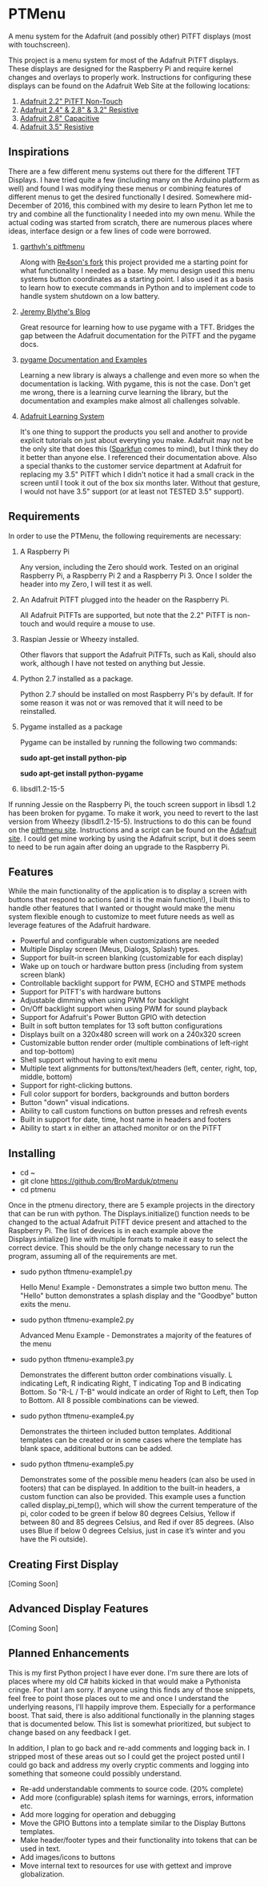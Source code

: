 # PTMenu

A menu system for the Adafruit (and possibly other) PiTFT displays (most with touchscreen).

This project is a menu system for most of the Adafruit PiTFT displays. These displays are designed for the Raspberry Pi and require kernel changes and overlays to properly work. Instructions for configuring these displays can be found on the Adafruit Web Site at the following locations:

1. [Adafruit 2.2" PiTFT Non-Touch](https://learn.adafruit.com/adafruit-2-2-pitft-hat-320-240-primary-display-for-raspberry-pi/easy-install?view=all)
2. [Adafruit 2.4" & 2.8" & 3.2" Resistive](https://learn.adafruit.com/adafruit-pitft-28-inch-resistive-touchscreen-display-raspberry-pi/downloads?view=all)
3. [Adafruit 2.8" Capacitive](https://learn.adafruit.com/adafruit-2-8-pitft-capacitive-touch/easy-install?view=all)
4. [Adafruit 3.5" Resistive](https://learn.adafruit.com/adafruit-pitft-3-dot-5-touch-screen-for-raspberry-pi/easy-install?view=all)
 
## Inspirations

There are a few different menu systems out there for the different TFT Displays. I have tried quite a few (including many on the Arduino platform as well) and found I was modifying these menus or combining features of different menus to get the desired functionally I desired. Somewhere mid-December of 2016, this combined with my desire to learn Python let me to try and combine all the functionality I needed into my own menu.  While the actual coding was started from scratch, there are numerous places where ideas, interface design or a few lines of code were borrowed.  

1. [garthvh's pitftmenu](https://github.com/garthvh/pitftmenu)

   Along with [Re4son's fork](https://github.com/Re4son/pitftmenu) this project provided me a starting point for what functionality I needed as a base.  My menu design used this menu systems button coordinates as a starting point.  I also used it as a basis to learn how to execute commands in Python and to implement code to handle system shutdown on a low battery.
2. [Jeremy Blythe's Blog](http://jeremyblythe.blogspot.com/2014/09/raspberry-pi-pygame-ui-basics.html)
  
   Great resource for learning how to use pygame with a TFT.  Bridges the gap between the Adafruit documentation for the PiTFT and the pygame docs.
3. [pygame Documentation and Examples](http://www.pygame.org/docs/)
  
   Learning a new library is always a challenge and even more so when the documentation is lacking.  With pygame, this is not the case.  Don't get me wrong, there is a learning curve learning the library, but the documentation and examples make almost all challenges solvable.
4. [Adafruit Learning System](https://learn.adafruit.com/)

   It's one thing to support the products you sell and another to provide explicit tutorials on just about everyting you make.  Adafruit may not be the only site that does this ([Sparkfun](learn.sparkfun.com) comes to mind), but I think they do it better than anyone else.  I referenced their documentation above.  Also a special thanks to the customer service department at Adafruit for replacing my 3.5" PiTFT which I didn't notice it had a small crack in the screen until I took it out of the box six months later.  Without that gesture, I would not have 3.5" support (or at least not TESTED 3.5" support).

## Requirements

In order to use the PTMenu, the following requirements are necessary:

1. A Raspberry Pi
  
   Any version, including the Zero should work.  Tested on an original Raspberry Pi, a Raspberry Pi 2 and a Raspberry Pi 3.  Once I solder the header into my Zero, I will test it as well.
2. An Adafruit PiTFT plugged into the header on the Raspberry Pi.
  
   All Adafruit PiTFTs are supported, but note that the 2.2" PiTFT is non-touch and would require a mouse to use.
3. Raspian Jessie or Wheezy installed.   
  
   Other flavors that support the Adafruit PiTFTs, such as Kali, should also work, although I have not tested on anything but Jessie.
4. Python 2.7 installed as a package.

   Python 2.7 should be installed on most Raspberry Pi's by default.  If for some reason it was not or was removed that it will need to be reinstalled. 
5. Pygame installed as a package

   Pygame can be installed by running the following two commands:
  
   <b>sudo apt-get install python-pip</b>

   <b>sudo apt-get install python-pygame</b>
6. libsdl1.2-15-5

  If running Jessie on the Raspberry Pi, the touch screen support in libsdl 1.2 has been broken for pygame.  To make it work, you need to revert to the last version from Wheezy (libsdl1.2-15-5).  Instructions to do this can be found on the [pitftmenu site](https://github.com/garthvh/pitftmenu).  Instructions and a script can be found on the [Adafruit site](https://learn.adafruit.com/adafruit-pitft-28-inch-resistive-touchscreen-display-raspberry-pi/pitft-pygame-tips).  I could get mine working by using the Adafruit script, but it does seem to need to be run again after doing an upgrade to the Raspberry Pi.

## Features

While the main functionality of the application is to display a screen with buttons that respond to actions (and it is the main function!), I built this to handle other features that I wanted or thought would make the menu system flexible enough to customize to meet future needs as well as leverage features of the Adafruit hardware.

+ Powerful and configurable when customizations are needed
+ Multiple Display screen (Meus, Dialogs, Splash) types.
+ Support for built-in screen blanking (customizable for each display)
+ Wake up on touch or hardware button press (including from system screen blank)
+ Controllable backlight support for PWM, ECHO and STMPE methods
+ Support for PiTFT's with hardware buttons
+ Adjustable dimming when using PWM for backlight
+ On/Off backlight support when using PWM for sound playback
+ Support for Adafruit's Power Button GPIO with detection
+ Built in soft button templates for 13 soft button configurations
+ Displays built on a 320x480 screen will work on a 240x320 screen
+ Customizable button render order (multiple combinations of left-right and top-bottom)
+ Shell support without having to exit menu
+ Multiple text alignments for buttons/text/headers (left, center, right, top, middle, bottom)
+ Support for right-clicking buttons.
+ Full color support for borders, backgrounds and button borders
+ Button "down" visual indications.
+ Ability to call custom functions on button presses and refresh events
+ Built in support for date, time, host name in headers and footers
+ Ability to start x in either an attached monitor or on the PiTFT

## Installing
+ cd ~
+ git clone https://github.com/BroMarduk/ptmenu
+ cd ptmenu

Once in the ptmenu directory, there are 5 example projects in the directory that can be run with python.  The Displays.initialize() function needs to be changed to the actual Adafruit PiTFT device present and attached to the Raspberry Pi.  The list of devices is in each example above the Displays.intialize() line with multiple formats to make it easy to select the correct device.  This should be the only change necessary to run the program, assuming all of the requirements are met.

+ sudo python tftmenu-example1.py

  Hello Menu! Example - Demonstrates a simple two button menu.  The "Hello" button demonstrates a splash display and the "Goodbye" button exits the menu.
  
+ sudo python tftmenu-example2.py

  Advanced Menu Example - Demonstrates a majority of the features of the menu
  
+ sudo python tftmenu-example3.py

  Demonstrates the different button order combinations visually.  L indicating Left, R indicating Right, T indicating Top and B indicating Bottom.  So "R-L / T-B" would indicate an order of Right to Left, then Top to Bottom.   All 8 possible combinations can be viewed.
  
+ sudo python tftmenu-example4.py

  Demonstrates the thirteen included button templates.   Additional templates can be created or in some cases where the template has blank space, additional buttons can be added.
  
+ sudo python tftmenu-example5.py

  Demonstrates some of the possible menu headers (can also be used in footers) that can be displayed.  In addition to the built-in headers, a custom function can also be provided.  This example uses a function called display_pi_temp(), which will show the current temperature of the pi, color coded to be green if below 80 degrees Celsius, Yellow if between 80 and 85 degrees Celsius, and Red if over 85 degrees.  (Also uses Blue if below 0 degrees Celsius, just in case it’s winter and you have the Pi outside).
 
## Creating First Display
[Coming Soon]

## Advanced Display Features
[Coming Soon]

## Planned Enhancements

This is my first Python project I have ever done.  I'm sure there are lots of places where my old C# habits kicked in that would make a Pythonista cringe.  For that I am sorry.  If anyone using this finds any of those snippets, feel free to point those places out to me and once I understand the underlying reasons, I'll happily improve them.  Especially for a performance boost.  That said, there is also additional functionally in the planning stages that is documented below.  This list is somewhat prioritized, but subject to change based on any feedback I get.

In addition, I plan to go back and re-add comments and logging back in.   I stripped most of these areas out so I could get the project posted until I could go back and address my overly cryptic comments and logging into something that someone could possibly understand.

+ Re-add understandable comments to source code. (20% complete)
+ Add more (configurable) splash items for warnings, errors, information etc.
+ Add more logging for operation and debugging
+ Move the GPIO Buttons into a template similar to the Display Buttons templates.
+ Make header/footer types and their functionality into tokens that can be used in text.
+ Add images/icons to buttons
+ Move internal text to resources for use with gettext and improve globalization.
